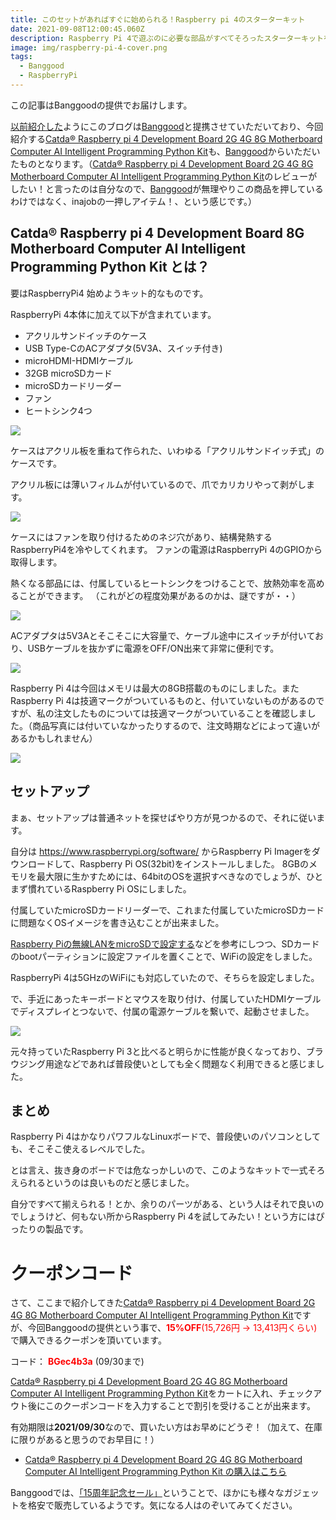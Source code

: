 ```yaml
---
title: このセットがあればすぐに始められる！Raspberry pi 4のスターターキット
date: 2021-09-08T12:00:45.060Z
description: Raspberry Pi 4で遊ぶのに必要な部品がすべてそろったスターターキットを紹介します。
image: img/raspberry-pi-4-cover.png
tags:
  - Banggood
  - RaspberryPi
---
```

この記事はBanggoodの提供でお届けします。

[以前紹介した](../../post/中国ecサイトbanggood/)ようにこのブログは[Banggood](https://jp.banggood.com/?p=0M092355466124202012)と提携させていただいており、今回紹介する[Catda® Raspberry pi 4 Development Board 2G 4G 8G Motherboard Computer AI Intelligent Programming Python Kit](https://www.banggood.com/Catda-Raspberry-pi-4-Development-Board-2G-4G-8G-Motherboard-Computer-AI-Intelligent-Programming-Python-Kit-p-1838815.html?p=0M092355466124202012)も、[Banggood](https://jp.banggood.com/?p=0M092355466124202012)からいただいたものとなります。（[Catda® Raspberry pi 4 Development Board 2G 4G 8G Motherboard Computer AI Intelligent Programming Python Kit](https://www.banggood.com/Catda-Raspberry-pi-4-Development-Board-2G-4G-8G-Motherboard-Computer-AI-Intelligent-Programming-Python-Kit-p-1838815.html?p=0M092355466124202012)のレビューがしたい！と言ったのは自分なので、[Banggood](https://jp.banggood.com/?p=0M092355466124202012)が無理やりこの商品を押しているわけではなく、inajobの一押しアイテム！、という感じです。）

## Catda® Raspberry pi 4 Development Board 8G Motherboard Computer AI Intelligent Programming Python Kit とは？

要はRaspberryPi4 始めようキット的なものです。

RaspberryPi 4本体に加えて以下が含まれています。

* アクリルサンドイッチのケース
* USB Type-CのACアダプタ(5V3A、スイッチ付き)
* microHDMI-HDMIケーブル
* 32GB microSDカード
* microSDカードリーダー
* ファン
* ヒートシンク4つ

![](img/raspberry-pi-4-set.jpg)

ケースはアクリル板を重ねて作られた、いわゆる「アクリルサンドイッチ式」のケースです。

アクリル板には薄いフィルムが付いているので、爪でカリカリやって剥がします。

![](img/raspberry-pi-4-film.jpg)

ケースにはファンを取り付けるためのネジ穴があり、結構発熱するRaspberryPi4を冷やしてくれます。
ファンの電源はRaspberryPi 4のGPIOから取得します。

熱くなる部品には、付属しているヒートシンクをつけることで、放熱効率を高めることができます。
（これがどの程度効果があるのかは、謎ですが・・）

![](img/raspberry-pi-4-assemble.jpg)

ACアダプタは5V3Aとそこそこに大容量で、ケーブル途中にスイッチが付いており、USBケーブルを抜かずに電源をOFF/ON出来て非常に便利です。

![](img/raspberry-pi-4-ac.jpg)

Raspberry Pi 4は今回はメモリは最大の8GB搭載のものにしました。またRaspberry Pi 4は技適マークがついているものと、付いていないものがあるのですが、私の注文したものについては技適マークがついていることを確認しました。（商品写真には付いていなかったりするので、注文時期などによって違いがあるかもしれません）

![](img/raspberry-pi-4-board.jpg)

## セットアップ

まぁ、セットアップは普通ネットを探せばやり方が見つかるので、それに従います。

自分は <https://www.raspberrypi.org/software/> からRaspberry Pi Imagerをダウンロードして、Raspberry Pi OS(32bit)をインストールしました。
8GBのメモリを最大限に生かすためには、64bitのOSを選択すべきなのでしょうが、ひとまず慣れているRaspberry Pi OSにしました。

付属していたmicroSDカードリーダーで、これまた付属していたmicroSDカードに問題なくOSイメージを書き込むことが出来ました。

[Raspberry Piの無線LANをmicroSDで設定する](https://qiita.com/mascii/items/0d1a280ac58ed8f6f999)などを参考にしつつ、SDカードのbootパーティションに設定ファイルを置くことで、WiFiの設定をしました。

RaspberryPi 4は5GHzのWiFiにも対応していたので、そちらを設定しました。

で、手近にあったキーボードとマウスを取り付け、付属していたHDMIケーブルでディスプレイとつないで、付属の電源ケーブルを繋いで、起動させました。

![](img/raspberry-pi-4-work.jpg)

元々持っていたRaspberry Pi 3と比べると明らかに性能が良くなっており、ブラウジング用途などであれば普段使いとしても全く問題なく利用できると感じました。

## まとめ

Raspberry Pi 4はかなりパワフルなLinuxボードで、普段使いのパソコンとしても、そこそこ使えるレベルでした。

とは言え、抜き身のボードでは危なっかしいので、このようなキットで一式そろえられるというのは良いものだと感じました。

自分ですべて揃えられる！とか、余りのパーツがある、という人はそれで良いのでしょうけど、何もない所からRaspberry Pi 4を試してみたい！という方にはぴったりの製品です。

# クーポンコード

さて、ここまで紹介してきた[Catda® Raspberry pi 4 Development Board 2G 4G 8G Motherboard Computer AI Intelligent Programming Python Kit](https://www.banggood.com/Catda-Raspberry-pi-4-Development-Board-2G-4G-8G-Motherboard-Computer-AI-Intelligent-Programming-Python-Kit-p-1838815.html?p=0M092355466124202012)ですが、今回Banggoodの提供という事で、<span style="color:red">**15%OFF**(15,726円 → 13,413円くらい)</span>で購入できるクーポンを頂いています。

コード：
<span style="color:red">**BGec4b3a**</span> (09/30まで)

[Catda® Raspberry pi 4 Development Board 2G 4G 8G Motherboard Computer AI Intelligent Programming Python Kit](https://www.banggood.com/Catda-Raspberry-pi-4-Development-Board-2G-4G-8G-Motherboard-Computer-AI-Intelligent-Programming-Python-Kit-p-1838815.html?p=0M092355466124202012)をカートに入れ、チェックアウト後にこのクーポンコードを入力することで割引を受けることが出来ます。

有効期限は**2021/09/30**なので、買いたい方はお早めにどうぞ！（加えて、在庫に限りがあると思うのでお早目に！）

* [Catda® Raspberry pi 4 Development Board 2G 4G 8G Motherboard Computer AI Intelligent Programming Python Kit の購入はこちら](https://www.banggood.com/Catda-Raspberry-pi-4-Development-Board-2G-4G-8G-Motherboard-Computer-AI-Intelligent-Programming-Python-Kit-p-1838815.html?p=0M092355466124202012)

Banggoodでは、[「15周年記念セール」](https://www.banggood.com/marketing-jpcoupon/tid-8783.html?utmid=17856&p=0M092355466124202012)ということで、ほかにも様々なガジェットを格安で販売しているようです。気になる人はのぞいてみてください。

